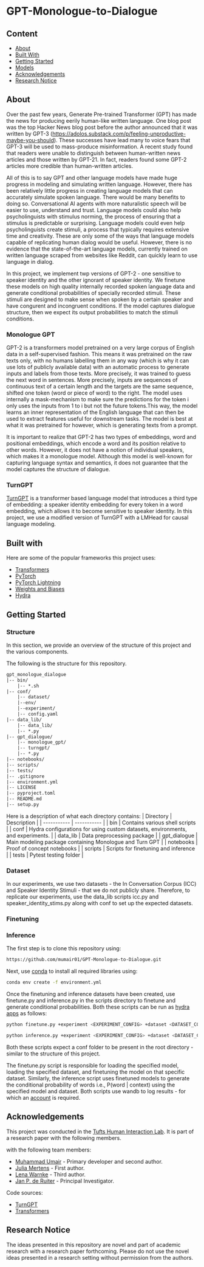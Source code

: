 # GPT-Monologue-to-Dialogue

## Content

- [About](#about)
- [Built With](#built-with)
- [Getting Started](#getting-started)
- [Models](#models)
- [Acknowledgements](#acknowledgements)
- [Research Notice](#research-notice)

## About

Over the past few years, Generate Pre-trained Transformer (GPT) has made the news for producing eerily human-like written language. One blog post was the top Hacker News blog post before the author announced that it was written by GPT-3
(https://adolos.substack.com/p/feeling-unproductive-maybe-you-should). These successes have lead many to voice fears that
GPT-3 will be used to mass-produce misinformation. A recent study found that readers were unable to distinguish between
human-written news articles and those written by GPT-21. In fact, readers found some GPT-2 articles more credible than
human-written articles.

All of this is to say GPT and other language models have made huge progress in modeling and simulating written language.
However, there has been relatively little progress in creating language models that can accurately simulate spoken language.
There would be many benefits to doing so. Conversational AI agents with more naturalistic speech will be easier to use, understand and trust. Language models could also help psycholinguists with stimulus norming, the process of ensuring that a stimulus is predictable or surprising. Language models could even help psycholinguists create stimuli, a process that typically requires extensive time and creativity. These are only some of the ways that language models capable of replicating human dialog would be useful. However, there is no evidence that the state-of-the-art language models, currently trained on written language scraped from websites like Reddit, can quickly learn to use language in dialog.

In this project, we implement twp versions of GPT-2 - one sensitive to speaker identity and the other ignorant of speaker identity. We finetune these models on high quality internally recorded spoken language data and generate conditional probabilities of specially recorded stimuli. These stimuli are designed to make sense when spoken by a certain speaker and have congurent and incongruent conditions. If the model captures dialogue structure, then we expect its output probabilities to match the stimuli conditions.

### Monologue GPT

GPT-2 is a transformers model pretrained on a very large corpus of English data in a self-supervised fashion. This means it was pretrained on the raw texts only, with no humans labelling them in any way (which is why it can use lots of publicly available data) with an automatic process to generate inputs and labels from those texts. More precisely, it was trained to guess the next word in sentences. More precisely, inputs are sequences of continuous text of a certain length and the targets are the same sequence, shifted one token (word or piece of word) to the right. The model uses internally a mask-mechanism to make sure the predictions for the token i only uses the inputs from 1 to i but not the future tokens.This way, the model learns an inner representation of the English language that can then be used to extract features useful for downstream tasks. The model is best at what it was pretrained for however, which is generating texts from a prompt.

It is important to realize that GPT-2 has two types of embeddings, word and positional embeddings, which encode a word and its position relative to other words. However, it does not have a notion of individual speakers, which makes it a monologue model. Although this model is well-known for capturing language syntax and semantics, it does not guarantee that the model captures the structure of dialogue.

### TurnGPT

[TurnGPT](https://arxiv.org/abs/2010.10874) is a transformer based language model that introduces a third type of embedding: a speaker identity embedding for every token in a word embedding, which allows it to become sensitive to speaker identity. In this project, we use a modified version of TurnGPT with a LMHead for causal language modeling.

## Built with

Here are some of the popular frameworks this project uses:

- [Transformers](https://huggingface.co/docs/transformers/index)
- [PyTorch](https://pytorch.org/)
- [PyTorch Lightning](https://www.pytorchlightning.ai/)
- [Weights and Biases](https://wandb.ai/site)
- [Hydra](https://medium.com/pytorch/hydra-a-fresh-look-at-configuration-for-machine-learning-projects-50583186b710)

## Getting Started

### Structure

In this section, we provide an overview of the structure of this project and the various components.

The following is the structure for this repository.

```txt
gpt_monologue_dialogue
|-- bin/
    |-- *.sh
|-- conf/
    |-- dataset/
    |--env/
    |--experiment/
    |-- config.yaml
|-- data_lib/
    |-- data_lib/
    |-- *.py
|-- gpt_dialogue/
    |-- monologue_gpt/
    |-- turngpt/
    |-- *.py
|-- notebooks/
|-- scripts/
|-- tests/
|-- .gitignore
|-- environment.yml
|-- LICENSE
|-- pyproject.toml
|-- README.md
|-- setup.py

```

Here is a description of what each directory contains:
| Directory      | Description |
| ----------- | ----------- |
| bin      | Contains various shell scripts      |
| conf   | Hydra configurations for using custom datasets, environments, and experiments.        |
| data_lib   | Data preprocessing package       |
| gpt_dialogue   | Main modeling package containing Monologue and Turn GPT          |
| notebooks   | Proof of concept notebooks       |
| scripts   | Scripts for finetuning and inference        |
| tests   | Pytest testing folder        |


### Dataset 

In our experiments, we use two datasets - the In Conversation Corpus (ICC) and Speaker Identity Stimuli - that we do not publicly share. Therefore, to replicate our experiments, use the data_lib scripts icc.py and speaker_identity_stims.py along with conf to set up the expected datasets.

### Finetuning 


### Inference

The first step is to clone this repository using:

```bash
https://github.com/mumair01/GPT-Monologue-to-Dialogue.git
```

Next, use [conda](https://docs.conda.io/en/latest/) to install all required libraries using:

```bash
conda env create -f environment.yml
```



Once the finetuning and inference datasets have been created, use finetune.py and inference.py in the scripts directory to finetune and generate conditional probabilities. Both these scripts can be run as [hydra apps](https://hydra.cc/docs/intro/) as follows:

```bash
python finetune.py +experiment <EXPERIMENT_CONFIG> +dataset <DATASET_CONFIG> +env <ENV_CONFIG>

python inference.py +experiment <EXPERIMENT_CONFIG> +dataset <DATASET_CONFIG> +env <ENV_CONFIG>
```

Both these scripts expect a conf folder to be present in the root directory - similar to the structure of this project.

The finetune.py script is responsible for loading the specified model, loading the specified dataset, and finetuning the model on that specific dataset. Similarly, the inference script uses finetuned models to generate the conditional probability of words i.e., P(word | context) using the specified model and dataset. Both scripts use wandb to log results - for which an [account](https://wandb.ai/site) is required.


## Acknowledgements

This project was conducted in the [Tufts Human Interaction Lab](https://sites.tufts.edu/hilab/). It is part of a research paper with the following members.

with the following team members:

- [Muhammad Umair](https://mumair01.github.io/) - Primary developer and second author.
- [Julia Mertens](https://www.linkedin.com/in/juliamertens/) - First author.
- [Lena Warnke](https://lenawarnke.com/About) - Third author.
- [Jan P. de Ruiter](https://engineering.tufts.edu/cs/people/faculty/jp-de-ruiter) - Principal Investigator.

Code sources:

- [TurnGPT](https://github.com/ErikEkstedt/TurnGPT)
- [Transformers](https://huggingface.co/docs/transformers/index)

## Research Notice

The ideas presented in this repository are novel and part of academic research
with a research paper forthcoming. Please do not use the novel ideas presented
in a research setting without permission from the authors.
